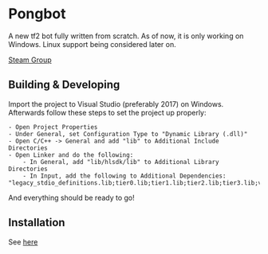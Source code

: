 # Pongbot

A new tf2 bot fully written from scratch.
As of now, it is only working on Windows. Linux support being considered later on.

[Steam Group](https://steamcommunity.com/groups/pongbot)

## Building & Developing

Import the project to Visual Studio (preferably 2017) on Windows.
Afterwards follow these steps to set the project up properly:
```
- Open Project Properties
- Under General, set Configuration Type to "Dynamic Library (.dll)"
- Open C/C++ -> General and add "lib" to Additional Include Directories
- Open Linker and do the following:
	- In General, add "lib/hlsdk/lib" to Additional Library Directories
	- In Input, add the following to Additional Dependencies: "legacy_stdio_definitions.lib;tier0.lib;tier1.lib;tier2.lib;tier3.lib;vstdlib.lib;mathlib.lib"
```
And everything should be ready to go!

## Installation

See [here](https://steamcommunity.com/groups/pongbot/discussions/0/3561682880008371471/)